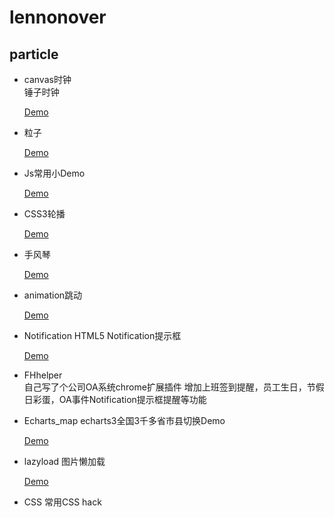 # lennonover

## particle

- canvas时钟      
    锤子时钟        

    [Demo](https://lennonover.github.io/lennonover/canvas_time/time.html)

- 粒子

	[Demo](https://lennonover.github.io/lennonover/particle/particle-bg.html)

- Js常用小Demo

	[Demo](https://lennonover.github.io/lennonover/other/index.html)

- CSS3轮播

	[Demo](https://lennonover.github.io/lennonover/slider/slider.html)

- 手风琴

    [Demo](https://lennonover.github.io/lennonover/animation/step.html)  

- animation跳动

    [Demo](https://lennonover.github.io/lennonover/animation/showTiaod.html)

- Notification
	HTML5 Notification提示框

	[Demo](https://lennonover.github.io/lennonover/Notification/Notification.html)

- FHhelper  
    自己写了个公司OA系统chrome扩展插件
    增加上班签到提醒，员工生日，节假日彩蛋，OA事件Notification提示框提醒等功能

- Echarts_map
    echarts3全国3千多省市县切换Demo

    [Demo](https://lennonover.github.io/lennonover/echarts_map/index.html)

- lazyload
    图片懒加载

    [Demo](https://lennonover.github.io/lennonover/lazyload/lazyload.html)

- CSS
  常用CSS hack
